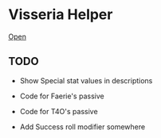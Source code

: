 # Visseria Helper

[Open](https://rewhowe.github.io/visseria_helper/)

## TODO

* Show Special stat values in descriptions

* Code for Faerie's passive

* Code for T4O's passive

* Add Success roll modifier somewhere
